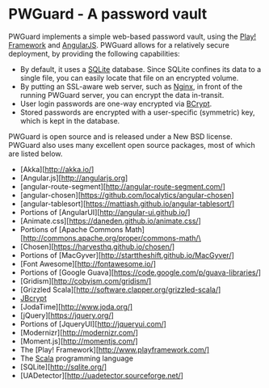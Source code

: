 # PWGuard - A password vault

PWGuard implements a simple web-based password vault, using the
[Play! Framework][] and [AngularJS][]. PWGuard allows for
a relatively secure deployment, by providing the following capabilities:

* By default, it uses a [SQLite][] database. Since SQLite confines its data to
  a single file, you can easily locate that file on an encrypted volume.
* By putting an SSL-aware web server, such as [Nginx], in front of the
  running PWGuard server, you can encrypt the data in-transit.
* User login passwords are one-way encrypted via [BCrypt][JBCrypt].
* Stored passwords are encrypted with a user-specific (symmetric) key,
  which is kept in the database.

PWGuard is open source and is released under a New BSD license. PWGuard also
uses many excellent open source packages, most of which are listed below.

* [Akka][http://akka.io/]
* [Angular.js][http://angularjs.org]
* [angular-route-segment][http://angular-route-segment.com/]
* [angular-chosen][https://github.com/localytics/angular-chosen]
* [angular-tablesort][https://mattiash.github.io/angular-tablesort/]
* Portions of [AngularUI][http://angular-ui.github.io/]
* [Animate.css][https://daneden.github.io/animate.css/]
* Portions of [Apache Commons Math][http://commons.apache.org/proper/commons-math/\
* [Chosen][https://harvesthq.github.io/chosen/]
* Portions of [MacGyver][http://starttheshift.github.io/MacGyver/]
* [Font Awesome][http://fontawesome.io/]
* Portions of [Google Guava][https://code.google.com/p/guava-libraries/]
* [Gridism][http://cobyism.com/gridism/]
* [Grizzled Scala][http://software.clapper.org/grizzled-scala/]
* [JBcrypt][]
* [JodaTime][http://www.joda.org/]
* [jQuery][https://jquery.org/]
* Portions of [JqueryUI][http://jqueryui.com/]
* [Modernizr][http://modernizr.com/]
* [Moment.js][http://momentjs.com/]
* The [Play! Framework][http://www.playframework.com/]
* The [Scala][] programming language
* [SQLite][http://sqlite.org/]
* [UADetector][http://uadetector.sourceforge.net/]

[Play! Framework]: http://playframework.org/
[AngularJS]: http://angularjs.org/
[SQLite]: http://www.sqlite.org/
[Nginx]: http://nginx.org/
[JBCrypt]: http://www.mindrot.org/projects/jBCrypt/
[Scala]: http://www.scala-lang.org/
